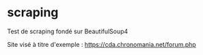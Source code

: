 # scraping
Test de scraping fondé sur BeautifulSoup4

Site visé à titre d'exemple : https://cda.chronomania.net/forum.php
